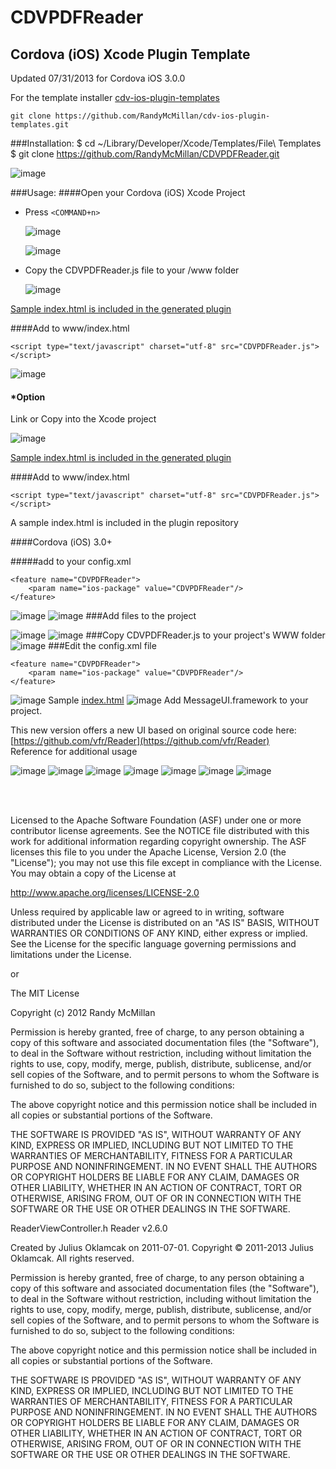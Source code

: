 CDVPDFReader
===

Cordova (iOS) Xcode Plugin Template
---

Updated 07/31/2013 for Cordova iOS 3.0.0

For the template installer [cdv-ios-plugin-templates](https://github.com/RandyMcMillan/cdv-ios-plugin-templates)

    git clone https://github.com/RandyMcMillan/cdv-ios-plugin-templates.git

###Installation:
    $ cd ~/Library/Developer/Xcode/Templates/File\ Templates
    $ git clone https://github.com/RandyMcMillan/CDVPDFReader.git

![image](https://raw.github.com/RandyMcMillan/CDVPDFReader/master/ScreenShot.png)

###Usage:
####Open your Cordova (iOS) Xcode Project

* Press `<COMMAND+n>`    

    ![image](https://raw.github.com/RandyMcMillan/CDVPDFReader/master/ScreenShot2.png)  


    ![image](https://raw.github.com/RandyMcMillan/CDVPDFReader/master/ScreenShot3.png) 

* Copy the CDVPDFReader.js file to your /www folder

    ![image](https://raw.github.com/RandyMcMillan/CDVPDFReader/master/ScreenShot4.png)
    
[Sample index.html is included in the generated plugin](https://raw.github.com/RandyMcMillan/CDVPDFReader/master/CDVPDFReader.xctemplate/index.html)

####Add to www/index.html

`<script type="text/javascript" charset="utf-8" src="CDVPDFReader.js"></script>`


![image](https://raw.github.com/RandyMcMillan/CDVPDFReader/master/CDVPDFReader.xctemplate/ScreenShot1.png)

#### *Option 

Link or Copy into the Xcode project


![image](https://raw.github.com/RandyMcMillan/CDVPDFReader/master/CDVPDFReader.xctemplate/ScreenShot2.png)
<br>

[Sample index.html is included in the generated plugin](https://raw.github.com/RandyMcMillan/CDVPDFReader/master/CDVPDFReader.xctemplate/index.html)



####Add to www/index.html

`<script type="text/javascript" charset="utf-8" src="CDVPDFReader.js"></script>`

A sample index.html is included in the plugin repository

####Cordova (iOS) 3.0+

#####add to your config.xml 

    <feature name="CDVPDFReader">
        <param name="ios-package" value="CDVPDFReader"/>
    </feature>


![image](https://raw.github.com/RandyMcMillan/CDVPDFReader/master/AddFilesToProject.png)
![image](https://raw.github.com/RandyMcMillan/CDVPDFReader/master/AddProjectsToProject2.png)
###Add files to the project

![image](https://raw.github.com/RandyMcMillan/CDVPDFReader/master/CopyJSToWWW.png)
![image](https://raw.github.com/RandyMcMillan/CDVPDFReader/master/CopyJSToWWW2.png)
###Copy CDVPDFReader.js to your project's WWW folder
![image](https://raw.github.com/RandyMcMillan/CDVPDFReader/master/EditConfigXML.png)
###Edit the config.xml file

    <feature name="CDVPDFReader">
        <param name="ios-package" value="CDVPDFReader"/>
    </feature>


![image](https://raw.github.com/RandyMcMillan/CDVPDFReader/master/IndexHTML.png)
Sample [index.html](https://raw.github.com/RandyMcMillan/CDVPDFReader/master/index.html)
![image](https://raw.github.com/RandyMcMillan/CDVPDFReader/master/MessageUI.png)
Add MessageUI.framework to your project.



This new version offers a new UI based on original source code here: [https://github.com/vfr/Reader](https://github.com/vfr/Reader)
<br>Reference for additional usage

![image](https://raw.github.com/RandyMcMillan/CDVPDFReader/master/viewportrait.png)
![image](https://raw.github.com/RandyMcMillan/CDVPDFReader/master/viewportrait2.png)
![image](https://raw.github.com/RandyMcMillan/CDVPDFReader/master/ipadlandscapeview.png)
![image](https://raw.github.com/RandyMcMillan/CDVPDFReader/master/ipadlandscapeview2.png)
![image](https://raw.github.com/RandyMcMillan/CDVPDFReader/master/ipadlandscapeview3.png)
![image](https://raw.github.com/RandyMcMillan/CDVPDFReader/master/ipadlandscapeview4.png)
![image](https://raw.github.com/RandyMcMillan/CDVPDFReader/master/ipadlandscapeview5.png)







<br><br>

 Licensed to the Apache Software Foundation (ASF) under one
 or more contributor license agreements.  See the NOTICE file
 distributed with this work for additional information
 regarding copyright ownership.  The ASF licenses this file
 to you under the Apache License, Version 2.0 (the
 "License"); you may not use this file except in compliance
 with the License.  You may obtain a copy of the License at
 
 http://www.apache.org/licenses/LICENSE-2.0
 
 Unless required by applicable law or agreed to in writing,
 software distributed under the License is distributed on an
 "AS IS" BASIS, WITHOUT WARRANTIES OR CONDITIONS OF ANY
 KIND, either express or implied.  See the License for the
 specific language governing permissions and limitations
 under the License.
 
 
 or 
 
 
 The MIT License

 Copyright (c) 2012 Randy McMillan

 Permission is hereby granted, free of charge, to any person obtaining a copy of this software and associated documentation files (the "Software"), to deal in the Software without restriction, including without limitation the rights to use, copy, modify, merge, publish, distribute, sublicense, and/or sell copies of the Software, and to permit persons to whom the Software is furnished to do so, subject to the following conditions:

 The above copyright notice and this permission notice shall be included in all copies or substantial portions of the Software.

 THE SOFTWARE IS PROVIDED "AS IS", WITHOUT WARRANTY OF ANY KIND, EXPRESS OR IMPLIED, INCLUDING BUT NOT LIMITED TO THE WARRANTIES OF MERCHANTABILITY, FITNESS FOR A PARTICULAR PURPOSE AND NONINFRINGEMENT. IN NO EVENT SHALL THE AUTHORS OR COPYRIGHT HOLDERS BE LIABLE FOR ANY CLAIM, DAMAGES OR OTHER LIABILITY, WHETHER IN AN ACTION OF CONTRACT, TORT OR OTHERWISE, ARISING FROM, OUT OF OR IN CONNECTION WITH THE SOFTWARE OR THE USE OR OTHER DEALINGS IN THE SOFTWARE.




 ReaderViewController.h
 Reader v2.6.0

 Created by Julius Oklamcak on 2011-07-01.
 Copyright © 2011-2013 Julius Oklamcak. All rights reserved.

 Permission is hereby granted, free of charge, to any person obtaining a copy
 of this software and associated documentation files (the "Software"), to deal
 in the Software without restriction, including without limitation the rights to
 use, copy, modify, merge, publish, distribute, sublicense, and/or sell copies
 of the Software, and to permit persons to whom the Software is furnished to
 do so, subject to the following conditions:

 The above copyright notice and this permission notice shall be included in all
 copies or substantial portions of the Software.

 THE SOFTWARE IS PROVIDED "AS IS", WITHOUT WARRANTY OF ANY KIND, EXPRESS
 OR IMPLIED, INCLUDING BUT NOT LIMITED TO THE WARRANTIES OF MERCHANTABILITY,
 FITNESS FOR A PARTICULAR PURPOSE AND NONINFRINGEMENT. IN NO EVENT SHALL THE
 AUTHORS OR COPYRIGHT HOLDERS BE LIABLE FOR ANY CLAIM, DAMAGES OR OTHER LIABILITY,
 WHETHER IN AN ACTION OF CONTRACT, TORT OR OTHERWISE, ARISING FROM, OUT OF OR IN
 CONNECTION WITH THE SOFTWARE OR THE USE OR OTHER DEALINGS IN THE SOFTWARE.

